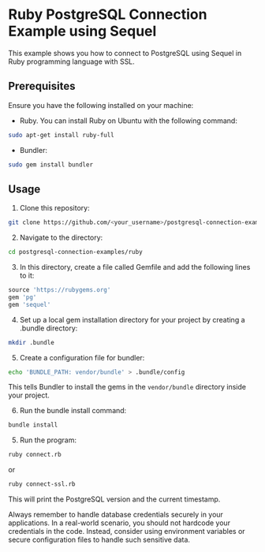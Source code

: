 # Ruby PostgreSQL Connection Example using Sequel

This example shows you how to connect to PostgreSQL using Sequel in Ruby programming language with SSL.

## Prerequisites

Ensure you have the following installed on your machine:

- Ruby. You can install Ruby on Ubuntu with the following command:

```bash
sudo apt-get install ruby-full
```

- Bundler:

```bash
sudo gem install bundler
```

## Usage

1. Clone this repository:

```bash
git clone https://github.com/<your_username>/postgresql-connection-examples.git
```
2. Navigate to the directory:

```bash
cd postgresql-connection-examples/ruby
```

3. In this directory, create a file called Gemfile and add the following lines to it:

```ruby
source 'https://rubygems.org'
gem 'pg'
gem 'sequel'
```

4. Set up a local gem installation directory for your project by creating a .bundle directory:

```bash
mkdir .bundle
```

5. Create a configuration file for bundler:

```bash
echo 'BUNDLE_PATH: vendor/bundle' > .bundle/config
```

This tells Bundler to install the gems in the `vendor/bundle` directory inside your project.

6. Run the bundle install command:

```bash
bundle install
```

5. Run the program:

```bash
ruby connect.rb
```

or 

```bash
ruby connect-ssl.rb
```

This will print the PostgreSQL version and the current timestamp.

Always remember to handle database credentials securely in your applications. In a real-world scenario, you should not hardcode your credentials in the code. Instead, consider using environment variables or secure configuration files to handle such sensitive data.